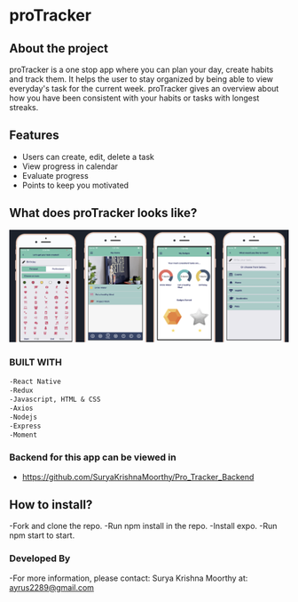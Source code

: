 # proTracker

## About the project

proTracker is a one stop app where you can plan your day, create habits and track them. It helps the user to stay organized by being able to view everyday's task for the current week. proTracker gives an overview about how you have been consistent with your habits or tasks with longest streaks.

## Features

- Users can create, edit, delete a task
- View progress in calendar
- Evaluate progress
- Points to keep you motivated

## What does proTracker looks like?

![start page](./src/assets/screenShots/proTrackerscreens.png)

### BUILT WITH

    -React Native
    -Redux
    -Javascript, HTML & CSS
    -Axios
    -Nodejs
    -Express
    -Moment

### Backend for this app can be viewed in
-  https://github.com/SuryaKrishnaMoorthy/Pro_Tracker_Backend

## How to install?
-Fork and clone the repo.
-Run npm install in the repo.
-Install expo.
-Run npm start to start.

### Developed By

  -For more information, please contact: Surya Krishna Moorthy at: ayrus2289@gmail.com
